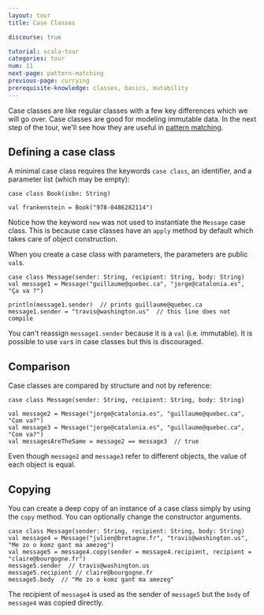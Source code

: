 ```yaml
---
layout: tour
title: Case Classes

discourse: true

tutorial: scala-tour
categories: tour
num: 11
next-page: pattern-matching
previous-page: currying
prerequisite-knowledge: classes, basics, mutability
---
```


Case classes are like regular classes with a few key differences which we will go over. Case classes are good for modeling immutable data. In the next step of the tour, we'll see how they are useful in [pattern matching](pattern-matching.html).

## Defining a case class
A minimal case class requires the keywords `case class`, an identifier, and a parameter list (which may be empty):
```tut
case class Book(isbn: String)

val frankenstein = Book("978-0486282114")
```
Notice how the keyword `new` was not used to instantiate the `Message` case class. This is because case classes have an `apply` method by default which takes care of object construction.

When you create a case class with parameters, the parameters are public `val`s.
```
case class Message(sender: String, recipient: String, body: String)
val message1 = Message("guillaume@quebec.ca", "jorge@catalonia.es", "Ça va ?")

println(message1.sender)  // prints guillaume@quebec.ca
message1.sender = "travis@washington.us"  // this line does not compile
```
You can't reassign `message1.sender` because it is a `val` (i.e. immutable). It is possible to use `var`s in case classes but this is discouraged.

## Comparison
Case classes are compared by structure and not by reference:
```
case class Message(sender: String, recipient: String, body: String)

val message2 = Message("jorge@catalonia.es", "guillaume@quebec.ca", "Com va?")
val message3 = Message("jorge@catalonia.es", "guillaume@quebec.ca", "Com va?")
val messagesAreTheSame = message2 == message3  // true
```
Even though `message2` and `message3` refer to different objects, the value of each object is equal.

## Copying
You can create a deep copy of an instance of a case class simply by using the `copy` method. You can optionally change the constructor arguments.
```
case class Message(sender: String, recipient: String, body: String)
val message4 = Message("julien@bretagne.fr", "travis@washington.us", "Me zo o komz gant ma amezeg")
val message5 = message4.copy(sender = message4.recipient, recipient = "claire@bourgogne.fr")
message5.sender  // travis@washington.us
message5.recipient // claire@bourgogne.fr
message5.body  // "Me zo o komz gant ma amezeg"
```
The recipient of `message4` is used as the sender of `message5` but the `body` of `message4` was copied directly.

